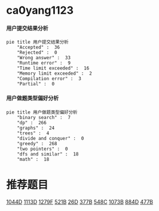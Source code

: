 # ca0yang1123

<!-- tabs:start -->



#### **用户提交结果分析**

```mermaid
pie title 用户提交结果分析
    "Accepted" :  36
    "Rejected" :  0
    "Wrong answer" :  33
    "Runtime error" :  9
    "Time limit exceeded" :  16
    "Memory limit exceeded" :  2
    "Compilation error" :  3
    "Partial" :  0
```

#### **用户做题类型偏好分析**

```mermaid
pie title 用户做题类型偏好分析
    "binary search" :  7
    "dp" :  266
    "graphs" :  24
    "trees" :  4
    "divide and conquer" :  0
    "greedy" :  268
    "two pointers" :  0
    "dfs and similar" :  18
    "math" :  18
```



<!-- tabs:end -->
# 推荐题目
[1044D](https://codeforces.com/contest/1044/problem/D)
[1113D](https://codeforces.com/contest/1113/problem/D)
[1279F](https://codeforces.com/contest/1279/problem/F)
[521B](https://codeforces.com/contest/521/problem/B)
[26D](https://codeforces.com/contest/26/problem/D)
[377B](https://codeforces.com/contest/377/problem/B)
[548C](https://codeforces.com/contest/548/problem/C)
[1073B](https://codeforces.com/contest/1073/problem/B)
[884D](https://codeforces.com/contest/884/problem/D)
[477B](https://codeforces.com/contest/477/problem/B)
